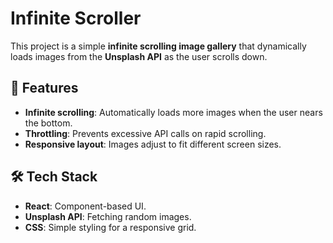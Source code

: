 # Infinite Scroller

This project is a simple **infinite scrolling image gallery** that dynamically loads images from the **Unsplash API** as the user scrolls down.

## 🚀 Features
- **Infinite scrolling**: Automatically loads more images when the user nears the bottom.
- **Throttling**: Prevents excessive API calls on rapid scrolling.
- **Responsive layout**: Images adjust to fit different screen sizes.

## 🛠️ Tech Stack
- **React**: Component-based UI.
- **Unsplash API**: Fetching random images.
- **CSS**: Simple styling for a responsive grid.


